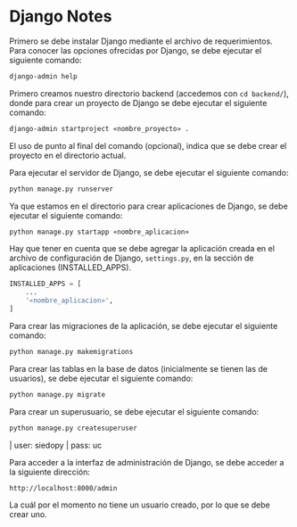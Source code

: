 # Django Notes
Primero se debe instalar Django mediante el archivo de requerimientos.
Para conocer las opciones ofrecidas por Django, se debe ejecutar el siguiente comando:
```bash
django-admin help
```

Primero creamos nuestro directorio backend (accedemos con `cd backend/`), donde para crear un proyecto de Django se debe ejecutar el siguiente comando:
```bash
django-admin startproject «nombre_proyecto» .
```
El uso de punto al final del comando (opcional), indica que se debe crear el proyecto en el directorio actual.

Para ejecutar el servidor de Django, se debe ejecutar el siguiente comando:
```bash
python manage.py runserver
```

Ya que estamos en el directorio para crear aplicaciones de Django, se debe ejecutar el siguiente comando:
```bash
python manage.py startapp «nombre_aplicacion»
```
Hay que tener en cuenta que se debe agregar la aplicación creada en el archivo de configuración de Django, `settings.py`, en la sección de aplicaciones (INSTALLED_APPS).
```python
INSTALLED_APPS = [
    ...
    '«nombre_aplicacion»',
]
```

Para crear las migraciones de la aplicación, se debe ejecutar el siguiente comando:
```bash
python manage.py makemigrations
```
Para crear las tablas en la base de datos (inicialmente se tienen las de usuarios), se debe ejecutar el siguiente comando:
```bash
python manage.py migrate
```
Para crear un superusuario, se debe ejecutar el siguiente comando:
```bash
python manage.py createsuperuser
```
| user: siedopy
| pass: uc

Para acceder a la interfaz de administración de Django, se debe acceder a la siguiente dirección:
```bash
http://localhost:8000/admin
```
La cuál por el momento no tiene un usuario creado, por lo que se debe crear uno.
